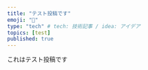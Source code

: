 ```yaml
---
title: "テスト投稿です"
emoji: "🦁"
type: "tech" # tech: 技術記事 / idea: アイデア
topics: [test]
published: true
---
```


これはテスト投稿です